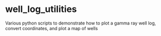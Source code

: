 # well_log_utilities
Various python scripts to demonstrate how to plot a gamma ray well log, convert coordinates, and plot a map of wells
